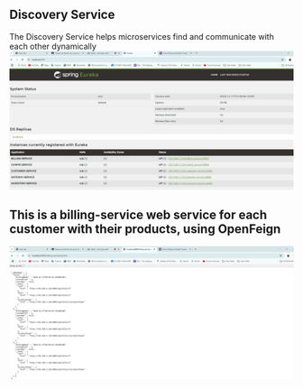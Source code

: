 <H2>Discovery Service</H2>
<span>The Discovery Service helps microservices find and communicate with each other dynamically</span>
<img src="captures/img_1.png">
<H2>This is a billing-service web service for each customer with their products, using OpenFeign</H2>
<img src="captures/img.png">
